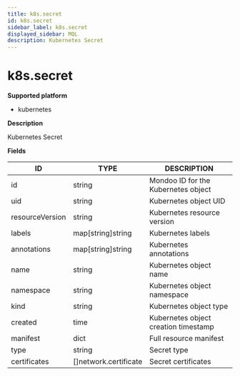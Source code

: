```yaml
---
title: k8s.secret
id: k8s.secret
sidebar_label: k8s.secret
displayed_sidebar: MQL
description: Kubernetes Secret
---
```


# k8s.secret

**Supported platform**

- kubernetes

**Description**

Kubernetes Secret

**Fields**

| ID              | TYPE                          | DESCRIPTION                          |
| --------------- | ----------------------------- | ------------------------------------ |
| id              | string                        | Mondoo ID for the Kubernetes object  |
| uid             | string                        | Kubernetes object UID                |
| resourceVersion | string                        | Kubernetes resource version          |
| labels          | map[string]string             | Kubernetes labels                    |
| annotations     | map[string]string             | Kubernetes annotations               |
| name            | string                        | Kubernetes object name               |
| namespace       | string                        | Kubernetes object namespace          |
| kind            | string                        | Kubernetes object type               |
| created         | time                          | Kubernetes object creation timestamp |
| manifest        | dict                          | Full resource manifest               |
| type            | string                        | Secret type                          |
| certificates    | &#91;&#93;network.certificate | Secret certificates                  |
